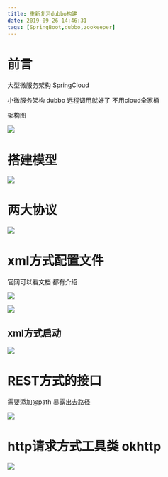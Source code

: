 ```yaml
---
title: 重新复习dubbo构建
date: 2019-09-26 14:46:31
tags: [SpringBoot,dubbo,zookeeper]
---
```


# 前言

大型微服务架构 SpringCloud

小微服务架构 dubbo 远程调用就好了 不用cloud全家桶

架构图

![](/img/2019-09-09/dubbo1.png)

# 搭建模型

![](/img/2019-09-09/2.png)

<!--more-->

# 两大协议

![](/img/2019-09-09/3.png)

# xml方式配置文件

官网可以看文档 都有介绍

![](/img/2019-09-09/4.png)

![](/img/2019-09-09/5.png)

##  xml方式启动

![](/img/2019-09-09/6.png)



# REST方式的接口

需要添加@path 暴露出去路径

![](/img/2019-09-09/7.png)



# http请求方式工具类 okhttp

![](/img/2019-09-09/8.png)

```

```



